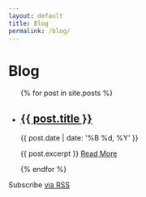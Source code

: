 ```yaml
---
layout: default
title: Blog
permalink: /blog/
---
```


<h1 class="page-heading">Blog</h1>

  <ul class="post-list">
    {% for post in site.posts %}
      <li>
        <h2>
          <a class="post-link" href="{{ post.url | prepend: site.baseurl }}">{{ post.title }}</a>
        </h2>
        <p class="post-meta">{{ post.date | date: '%B %d, %Y' }}</p>
        <p>{{ post.excerpt }} <a class="more-link" href="{{ post.url | prepend: site.baseurl }}">Read More</a></p>
         </li>
    {% endfor %}
  </ul>

  <p class="rss-subscribe">Subscribe <a href="{{ "/feed.xml" | prepend: site.baseurl }}">via RSS</a></p>